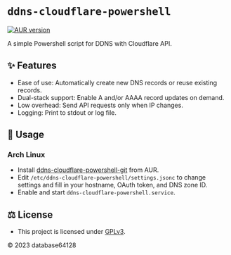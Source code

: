 # `ddns-cloudflare-powershell`

[![AUR version](https://img.shields.io/aur/version/ddns-cloudflare-powershell-git?label=ddns-cloudflare-powershell-git)](https://aur.archlinux.org/packages/ddns-cloudflare-powershell-git/)

A simple Powershell script for DDNS with Cloudflare API.

## ✨ Features

- Ease of use: Automatically create new DNS records or reuse existing records.
- Dual-stack support: Enable A and/or AAAA record updates on demand.
- Low overhead: Send API requests only when IP changes.
- Logging: Print to stdout or log file.

## 🔌 Usage

### Arch Linux

- Install [ddns-cloudflare-powershell-git](https://aur.archlinux.org/packages/ddns-cloudflare-powershell-git/) from AUR.
- Edit `/etc/ddns-cloudflare-powershell/settings.jsonc` to change settings and fill in your hostname, OAuth token, and DNS zone ID.
- Enable and start `ddns-cloudflare-powershell.service`.

## ⚖ License

- This project is licensed under [GPLv3](LICENSE).

© 2023 database64128
